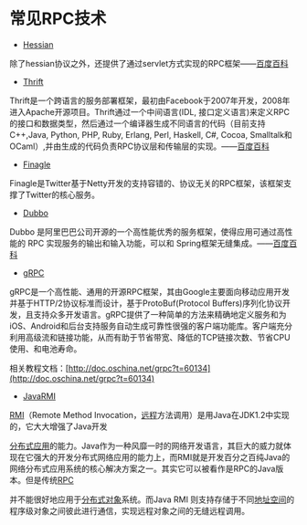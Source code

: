 # 常见RPC技术

* [Hessian](http://hessian.caucho.com/)

除了hessian协议之外，还提供了通过servlet方式实现的RPC框架——[百度百科](#)

* [Thrift](https://thrift.apache.org/)

Thrift是一个跨语言的服务部署框架，最初由Facebook于2007年开发，2008年进入Apache开源项目。Thrift通过一个中间语言\(IDL, 接口定义语言\)来定义RPC的接口和数据类型，然后通过一个编译器生成不同语言的代码（目前支持C++,Java, Python, PHP, Ruby, Erlang, Perl, Haskell, C\#, Cocoa, Smalltalk和OCaml）,并由生成的代码负责RPC协议层和传输层的实现。——[百度百科](https://baike.baidu.com/item/thrift)

* [Finagle](https://twitter.github.io/finagle/)

Finagle是Twitter基于Netty开发的支持容错的、协议无关的RPC框架，该框架支撑了Twitter的核心服务。

* [Dubbo](https://github.com/alibaba/dubbo)

Dubbo 是阿里巴巴公司开源的一个高性能优秀的服务框架，使得应用可通过高性能的 RPC 实现服务的输出和输入功能，可以和 Spring框架无缝集成。——[百度百科](https://baike.baidu.com/item/Dubbo/18907815?fr=aladdin)

* [gRPC](http://www.grpc.io/)

gRPC是一个高性能、通用的开源RPC框架，其由Google主要面向移动应用开发并基于HTTP/2协议标准而设计，基于ProtoBuf\(Protocol Buffers\)序列化协议开发，且支持众多开发语言。gRPC提供了一种简单的方法来精确地定义服务和为iOS、Android和后台支持服务自动生成可靠性很强的客户端功能库。客户端充分利用高级流和链接功能，从而有助于节省带宽、降低的TCP链接次数、节省CPU使用、和电池寿命。

相关教程文档：[http://doc.oschina.net/grpc?t=60134](http://doc.oschina.net/grpc?t=60134)

* [JavaRMI ](https://baike.baidu.com/item/JavaRMI/8798326)

[RMI](https://baike.baidu.com/item/RMI)（Remote Method Invocation，[远程](https://baike.baidu.com/item/远程)方法调用）是用Java在JDK1.2中实现的，它大大增强了Java开发

[分布式应用](https://baike.baidu.com/item/分布式应用)的能力。Java作为一种风靡一时的网络开发语言，其巨大的威力就体现在它强大的开发分布式网络应用的能力上，而RMI就是开发百分之百纯Java的网络分布式应用系统的核心解决方案之一。其实它可以被看作是RPC的Java版本。但是传统[RPC](https://baike.baidu.com/item/RPC)

并不能很好地应用于[分布式对象](https://baike.baidu.com/item/分布式对象)系统。而Java RMI 则支持存储于不同[地址空间](https://baike.baidu.com/item/地址空间)的程序级对象之间彼此进行通信，实现远程对象之间的无缝远程调用。

